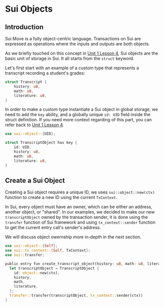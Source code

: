 # Sui Objects

## Introduction

Sui Move is a fully object-centric language. Transactions on Sui are expressed as operations where the inputs and outputs are both objects. 

As we briefly touched on this concept in [Unit 1 Lesson 4](../../unit-one/lessons/4_custom_types_and_abilities.md#custome-types-and-abilities), Sui objects are the basic unit of storage in Sui. It all starts from the `struct` keyword.

Let's first start with an example of a custom type that represents a transcript recording a student's grades:

```rust
struct Transcript {
    history: u8,
    math: u8,
    literature: u8,
}
```

In order to make a custom type instantiate a Sui object in global storage, we need to add the `key` ability, and a globally unique `id: UID` field inside the struct definition. If you need more context regarding of this part, you can refer back to [Unit 1 Lesson 4](../../unit-one/lessons/4_custom_types_and_abilities.md#custome-types-and-abilities).

```rust
use sui::object::{UID};

struct TranscriptObject has key {
    id: UID,
    history: u8,
    math: u8,
    literature: u8,
}
```

## Create a Sui Object

Creating a Sui object requires a unique ID, we uses `sui::object::new(ctx)` function to create a new ID using the current `TxContext`. 

In Sui, every object must have an owner, which can be either an address, another object, or "shared". In our examples, we decided to make our new `transcriptObject` owned by the transaction sender, it is done using the `transfer` function of Sui framework and using `tx_context::sender` function to get the current entry call's sender's address.  

We will discuss object owernship more in-depth in the next section. 

```rust
use sui::object::{Self};
use sui::tx_context::{Self, TxContext};
use sui::transfer;

public entry fun create_transcript_object(history: u8, math: u8, literature: u8, ctx: &mut TxContext) {
  let transcriptObject = TranscriptObject {
    id: object::new(ctx),
    history,
    math,
    literature,
  };
  transfer::transfer(transcriptObject, tx_context::sender(ctx))
}
```